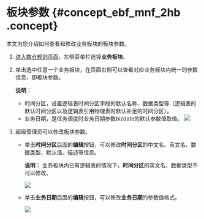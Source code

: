 # 板块参数 {#concept_ebf_mnf_2hb .concept}

本文为您介绍如何查看和修改业务板块的板块参数。

1.  [进入数仓规划页面](cn.zh-CN/用户指南/数仓规划/数仓规划概述.md#section_w3j_zf1_hhb)，左侧菜单栏选择**业务板块**。
2.  单击选中任意一个业务板块，在页面右侧可以查看对应业务板块内统一的参数信息，即板块参数。

    **说明：** 

    -   时间分区，设置逻辑表时间分区字段的默认名称、数据类型等（逻辑表的默认时间分区以及逻辑表引用物理表时默认补足的时间分区）。
    -   业务日期，是任务调度时业务日期参数bizdate的默认参数值取值。
    ![](http://static-aliyun-doc.oss-cn-hangzhou.aliyuncs.com/assets/img/148400/155599242041413_zh-CN.png)

3.  超级管理员可以修改板块参数。
    -   单击**时间分区**后面的**编辑**按钮，可以修改**时间分区**的中文名、英文名、数据类型、默认值、描述等信息。

        **说明：** 业务板块内已有逻辑表的情况下，**时间分区**的英文名、数据类型不可以修改。

        ![](http://static-aliyun-doc.oss-cn-hangzhou.aliyuncs.com/assets/img/148400/155599242041414_zh-CN.png)

    -   单击**业务日期**后面的**编辑**按钮，可以修改**业务日期**的参数值格式。

        ![](http://static-aliyun-doc.oss-cn-hangzhou.aliyuncs.com/assets/img/148400/155599242041415_zh-CN.png)


